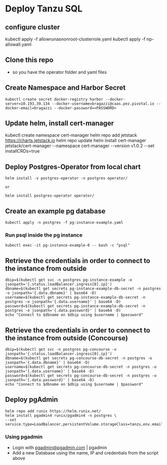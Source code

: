# Deploy Tanzu SQL

## configure cluster
  kubectl apply -f allowrunasnonroot-clusterrole.yaml
  kubectl apply -f np-allowall.yaml


## Clone this repo
* so you have the operator folder and yaml files

## Create Namespace and Harbor Secret
    kubectl create secret docker-registry harbor --docker-server=10.193.39.134 --docker-username=bragazzi@caas.pez.pivotal.io --docker-email=bragazzi --docker-password=<PASSWORD>

## Update helm, install cert-manager
  kubectl create namespace cert-manager
  helm repo add jetstack https://charts.jetstack.io
  helm repo update
  helm install cert-manager jetstack/cert-manager --namespace cert-manager  --version v1.0.2 --set installCRDs=true


## Deploy Postgres-Operator from local chart

    helm install -v postgres-operator -n postgres operator/

    or

    helm install postgres-operator operator/


## Create an example pg database
    kubectl apply -n postgres -f pg-instance-example.yaml

### Run psql inside the pg instance
    kubectl exec -it pg-instance-example-0 -- bash -c "psql"


## Retrieve the credentials in order to connect to the instance from outside
    dbip=$(kubectl get svc -n postgres pg-instance-example -o jsonpath='{.status.loadBalancer.ingress[0].ip}')
    dbname=$(kubectl get secrets pg-instance-example-db-secret -n postgres -o jsonpath='{.data.dbname}' | base64 -D)
    username=$(kubectl get secrets pg-instance-example-db-secret -n postgres -o jsonpath='{.data.username}' | base64 -D)
    password=$(kubectl get secrets pg-instance-example-db-secret -n postgres -o jsonpath='{.data.password}' | base64 -D)
    echo "Connect to $dbname on $dbip using $username | $password"


## Retrieve the credentials in order to connect to the instance from outside (Concourse)
    dbip=$(kubectl get svc -n postgres pg-concourse -o jsonpath='{.status.loadBalancer.ingress[0].ip}')
    dbname=$(kubectl get secrets pg-concourse-db-secret -n postgres -o jsonpath='{.data.dbname}' | base64 -D)
    username=$(kubectl get secrets pg-concourse-db-secret -n postgres -o jsonpath='{.data.username}' | base64 -D)
    password=$(kubectl get secrets pg-concourse-db-secret -n postgres -o jsonpath='{.data.password}' | base64 -D)
    echo "Connect to $dbname on $dbip using $username | $password"


## Deploy pgAdmin
    helm repo add runix https://helm.runix.net/
    helm install pgadmin4 runix/pgadmin4 -n postgres \
    --set service.type=LoadBalancer,persistentVolume.storageClass=tanzu,env.email=pgadmin@pgadmin.org,env.password=pgadmin


### Using pgadmin

* Login with pgadmin@pgadmin.com | pgadmin
* Add a new Database using the name, IP and credentials from the script above
